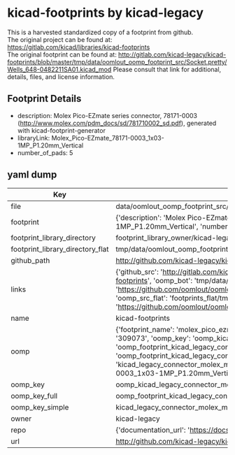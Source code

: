 # kicad-footprints by kicad-legacy  
This is a harvested standardized copy of a footprint from github.  
The original project can be found at:  
https://gitlab.com/kicad/libraries/kicad-footprints  
The original footprint can be found at:
http://gitlab.com/kicad-legacy/kicad-footprints/blob/master/tmp/data/oomlout_oomp_footprint_src/Socket.pretty/Wells_648-0482211SA01.kicad_mod
Please consult that link for additional, details, files, and license information.  
## Footprint Details
* description: Molex Pico-EZmate series connector, 78171-0003 (http://www.molex.com/pdm_docs/sd/781710002_sd.pdf), generated with kicad-footprint-generator  
* libraryLink: Molex_Pico-EZmate_78171-0003_1x03-1MP_P1.20mm_Vertical  
* number_of_pads: 5  
## yaml dump  
| Key | Value |  
| --- | --- |  
| file | data/oomlout_oomp_footprint_src/kicad-footprints/Connector_Molex.pretty/Molex_Pico-EZmate_78171-0003_1x03-1MP_P1.20mm_Vertical.kicad_mod |  
| footprint | {'description': 'Molex Pico-EZmate series connector, 78171-0003 (http://www.molex.com/pdm_docs/sd/781710002_sd.pdf), generated with kicad-footprint-generator', 'libraryLink': 'Molex_Pico-EZmate_78171-0003_1x03-1MP_P1.20mm_Vertical', 'number_of_pads': 5} |  
| footprint_library_directory | footprint_library_owner/kicad-legacy_kicad-footprints |  
| footprint_library_directory_flat | tmp/data/oomlout_oomp_footprint_src/footprints_flat/kicad_legacy_connector_molex_molex_pico_ezmate_78171_0003_1x03_1mp_p1_20mm_vertical/working |  
| github_path | http://github.com/kicad-legacy/kicad-footprints/blob/master/tmp/data/oomlout_oomp_footprint_src/Connector_Molex.pretty/Molex_Pico-EZmate_78171-0003_1x03-1MP_P1.20mm_Vertical.kicad_mod |  
| links | {'github_src': 'http://gitlab.com/kicad-legacy/kicad-footprints/blob/master/tmp/data/oomlout_oomp_footprint_src/Socket.pretty/Wells_648-0482211SA01.kicad_mod', 'github_src_repo': 'https://gitlab.com/kicad/libraries/kicad-footprints', 'oomp_bot': 'tmp/data/oomlout_oomp_footprint_src/footprints/kicad_legacy_connector_molex_molex_pico_ezmate_78171_0003_1x03_1mp_p1_20mm_vertical/working', 'oomp_bot_github': 'https://github.com/oomlout/oomlout_oomp_footprint_bot/tree/main/tmp/data/oomlout_oomp_footprint_src/footprints/kicad_legacy_connector_molex_molex_pico_ezmate_78171_0003_1x03_1mp_p1_20mm_vertical/working', 'oomp_src_flat': 'footprints_flat/tmp/data/oomlout_oomp_footprint_src/footprints_flat/kicad_legacy_connector_molex_molex_pico_ezmate_78171_0003_1x03_1mp_p1_20mm_vertical/working', 'oomp_src_flat_github': 'https://github.com/oomlout/oomlout_oomp_footprint_src/tree/main/tmp/data/oomlout_oomp_footprint_src/footprints_flat/kicad_legacy_connector_molex_molex_pico_ezmate_78171_0003_1x03_1mp_p1_20mm_vertical/working'} |  
| name | kicad-footprints |  
| oomp | {'footprint_name': 'molex_pico_ezmate_78171_0003_1x03_1mp_p1_20mm_vertical', 'library_name': 'connector_molex', 'md5': '3090730fdb8165034b859e1bfc0a489b', 'md5_10': '3090730fdb', 'md5_5': '30907', 'md5_6': '309073', 'oomp_key': 'oomp_kicad_legacy_connector_molex_molex_pico_ezmate_78171_0003_1x03_1mp_p1_20mm_vertical', 'oomp_key_extra': 'oomp_footprint_kicad_legacy_connector_molex_molex_pico_ezmate_78171_0003_1x03_1mp_p1_20mm_vertical', 'oomp_key_full': 'oomp_footprint_kicad_legacy_connector_molex_molex_pico_ezmate_78171_0003_1x03_1mp_p1_20mm_vertical_309073', 'oomp_key_simple': 'kicad_legacy_connector_molex_molex_pico_ezmate_78171_0003_1x03_1mp_p1_20mm_vertical', 'original_filename': 'data/oomlout_oomp_footprint_src/kicad-footprints/Connector_Molex.pretty/Molex_Pico-EZmate_78171-0003_1x03-1MP_P1.20mm_Vertical.kicad_mod', 'owner_name': 'kicad_legacy'} |  
| oomp_key | oomp_kicad_legacy_connector_molex_molex_pico_ezmate_78171_0003_1x03_1mp_p1_20mm_vertical |  
| oomp_key_full | oomp_footprint_kicad_legacy_connector_molex_molex_pico_ezmate_78171_0003_1x03_1mp_p1_20mm_vertical |  
| oomp_key_simple | kicad_legacy_connector_molex_molex_pico_ezmate_78171_0003_1x03_1mp_p1_20mm_vertical |  
| owner | kicad-legacy |  
| repo | {'documentation_url': 'https://docs.github.com/rest/repos/repos#get-a-repository', 'message': 'Not Found'} |  
| url | http://github.com/kicad-legacy/kicad-footprints |  

